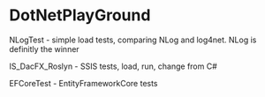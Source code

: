# DotNetPlayGround

NLogTest - simple load tests, comparing NLog and log4net. NLog is definitly the winner

IS_DacFX_Roslyn - SSIS tests, load, run, change from C#

EFCoreTest - EntityFrameworkCore tests

